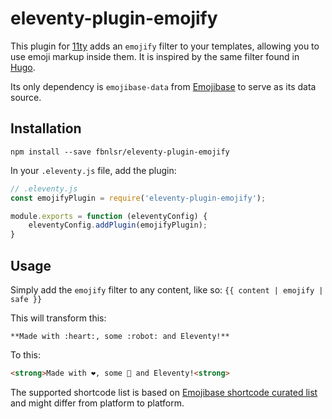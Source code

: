 # eleventy-plugin-emojify

This plugin for [11ty](https://11ty.dev) adds an `emojify` filter to your templates, allowing you to use emoji markup inside them. It is inspired by the same filter found in [Hugo](https://gohugo.io).

Its only dependency is `emojibase-data` from [Emojibase](https://emojibase.dev/) to serve as its data source.

## Installation

`npm install --save fbnlsr/eleventy-plugin-emojify`

In your `.eleventy.js` file, add the plugin:

```js
// .eleventy.js
const emojifyPlugin = require('eleventy-plugin-emojify');

module.exports = function (eleventyConfig) {
    eleventyConfig.addPlugin(emojifyPlugin);
}
```

## Usage

Simply add the `emojify` filter to any content, like so: `{{ content | emojify | safe }}`

This will transform this:

```
**Made with :heart:, some :robot: and Eleventy!**
```

To this:

```html
<strong>Made with ❤️, some 🤖 and Eleventy!<strong>
```

The supported shortcode list is based on [Emojibase shortcode curated list](https://emojibase.dev/docs/shortcodes#emojibase) and might differ from platform to platform.

